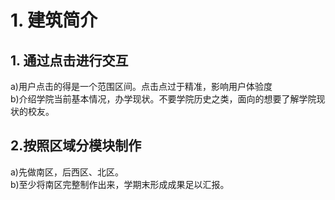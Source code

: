 # 1.	建筑简介
## 1.	通过点击进行交互
  a)用户点击的得是一个范围区间。点击点过于精准，影响用户体验度  
  b)介绍学院当前基本情况，办学现状。不要学院历史之类，面向的想要了解学院现状的校友。  

## 2.按照区域分模块制作
  a)先做南区，后西区、北区。  
  b)至少将南区完整制作出来，学期末形成成果足以汇报。  
  
